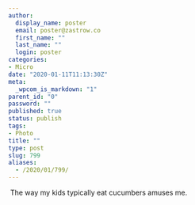 ```yaml
---
author:
  display_name: poster
  email: poster@zastrow.co
  first_name: ""
  last_name: ""
  login: poster
categories:
- Micro
date: "2020-01-11T11:13:30Z"
meta:
  _wpcom_is_markdown: "1"
parent_id: "0"
password: ""
published: true
status: publish
tags:
- Photo
title: ""
type: post
slug: 799
aliases:
  - /2020/01/799/
---
```

<p><img src="/assets/2020/01/79707366_158820022090000_59791150107264860_n.jpg?_nc_ht=scontent.cdninstagram.com&amp;_nc_ohc=J1WkKwcJB2AAX903wd_&amp;oh=10464936c70bb4db4211b82dd789822a&amp;oe=5EA42405" alt="" /> The way my kids typically eat cucumbers amuses me.</p>
